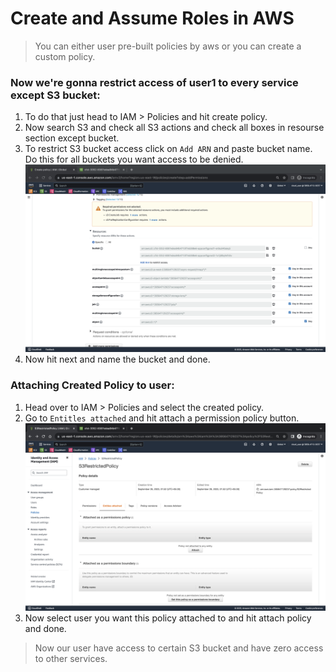 # Create and Assume Roles in AWS

> You can either user pre-built policies by aws or you can create a custom policy.

### Now we're gonna restrict access of user1 to every service except S3 bucket:

1. To do that just head to IAM > Policies and hit create policy.
2. Now search S3 and check all S3 actions and check all boxes in resourse section except bucket.
3. To restrict S3 bucket access click on `Add ARN` and paste bucket name. Do this for all buckets you want access to be denied.
   ![Alt text](policy-page-iam.png)
4. Now hit next and name the bucket and done.

### Attaching Created Policy to user:

1. Head over to IAM > Policies and select the created policy.
2. Go to `Entitles attached` and hit attach a permission policy button.
   ![Alt text](iam-policy-attach.png)
3. Now select user you want this policy attached to and hit attach policy and done.

> Now our user have access to certain S3 bucket and have zero access to other services.